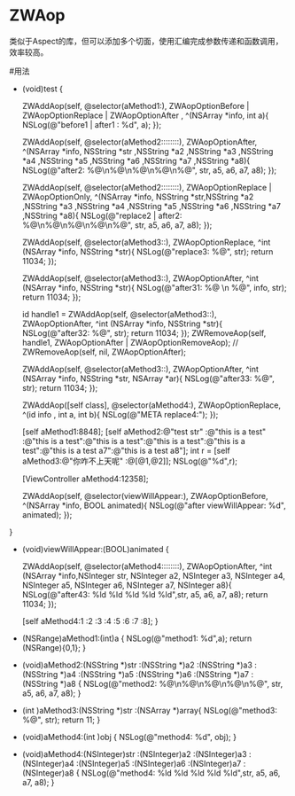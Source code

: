 # ZWAop
类似于Aspect的库，但可以添加多个切面，使用汇编完成参数传递和函数调用，效率较高。

#用法
- (void)test {

    ZWAddAop(self, @selector(aMethod1:), ZWAopOptionBefore | ZWAopOptionReplace  | ZWAopOptionAfter , ^(NSArray *info, int a){
        NSLog(@"before1 | after1 : %d", a);
    });

    ZWAddAop(self, @selector(aMethod2::::::::), ZWAopOptionAfter, ^(NSArray *info, NSString *str ,NSString *a2 ,NSString *a3 ,NSString *a4 ,NSString *a5 ,NSString *a6 ,NSString *a7 ,NSString *a8){
        NSLog(@"after2: %@\n%@\n%@\n%@\n%@", str, a5, a6, a7, a8);
    });

    ZWAddAop(self, @selector(aMethod2::::::::), ZWAopOptionReplace | ZWAopOptionOnly, ^(NSArray *info, NSString *str,NSString *a2 ,NSString *a3 ,NSString *a4 ,NSString *a5 ,NSString *a6 ,NSString *a7 ,NSString *a8){
        NSLog(@"replace2 | after2: %@\n%@\n%@\n%@\n%@", str, a5, a6, a7, a8);
    });

    ZWAddAop(self, @selector(aMethod3::), ZWAopOptionReplace, ^int (NSArray *info, NSString *str){
        NSLog(@"replace3: %@", str);
        return 11034;
    });

    ZWAddAop(self, @selector(aMethod3::), ZWAopOptionAfter, ^int (NSArray *info, NSString *str){
        NSLog(@"after31: %@ \n %@", info, str);
        return 11034;
    });

    id handle1 = ZWAddAop(self, @selector(aMethod3::), ZWAopOptionAfter, ^int (NSArray *info, NSString *str){
        NSLog(@"after32: %@", str);
        return 11034;
    });
    ZWRemoveAop(self, handle1, ZWAopOptionAfter | ZWAopOptionRemoveAop);
//    ZWRemoveAop(self, nil, ZWAopOptionAfter);

    ZWAddAop(self, @selector(aMethod3::), ZWAopOptionAfter, ^int (NSArray *info, NSString *str, NSArray *ar){
        NSLog(@"after33: %@", str);
        return 11034;
    });

    ZWAddAop([self class], @selector(aMethod4:), ZWAopOptionReplace, ^(id info , int a, int b){
        NSLog(@"META replace4:");
    });



    [self aMethod1:8848];
    [self aMethod2:@"test str" :@"this is a test" :@"this is a test":@"this is a test":@"this is a test":@"this is a test":@"this is a test a7":@"this is a test a8"];
    int r = [self aMethod3:@"你咋不上天呢" :@[@1,@2]];
    NSLog(@"%d",r);

    [ViewController aMethod4:12358];

    ZWAddAop(self, @selector(viewWillAppear:), ZWAopOptionBefore, ^(NSArray *info, BOOL animated){
        NSLog(@"after viewWillAppear: %d", animated);
    });

}
- (void)viewWillAppear:(BOOL)animated {

    ZWAddAop(self, @selector(aMethod4::::::::), ZWAopOptionAfter, ^int (NSArray *info,NSInteger str, NSInteger a2,  NSInteger a3, NSInteger a4, NSInteger a5, NSInteger a6, NSInteger a7, NSInteger a8){
        NSLog(@"after43: %ld %ld %ld %ld %ld",str, a5, a6, a7, a8);
        return 11034;
    });
    
    [self aMethod4:1 :2 :3 :4 :5 :6 :7 :8];
}

- (NSRange)aMethod1:(int)a {
    NSLog(@"method1: %d",a);
    return (NSRange){0,1};
}

- (void)aMethod2:(NSString *)str :(NSString *)a2 :(NSString *)a3 :(NSString *)a4 :(NSString *)a5 :(NSString *)a6 :(NSString *)a7 :(NSString *)a8 {
    NSLog(@"method2: %@\n%@\n%@\n%@\n%@", str, a5, a6, a7, a8);
}

- (int )aMethod3:(NSString *)str :(NSArray *)array{
    NSLog(@"method3: %@", str);
    return 11;
}

+ (void)aMethod4:(int )obj {
    NSLog(@"method4: %d", obj);
}

- (void)aMethod4:(NSInteger)str :(NSInteger)a2 :(NSInteger)a3 :(NSInteger)a4 :(NSInteger)a5 :(NSInteger)a6 :(NSInteger)a7 :(NSInteger)a8 {
    NSLog(@"method4: %ld %ld %ld %ld %ld",str, a5, a6, a7, a8);
}
